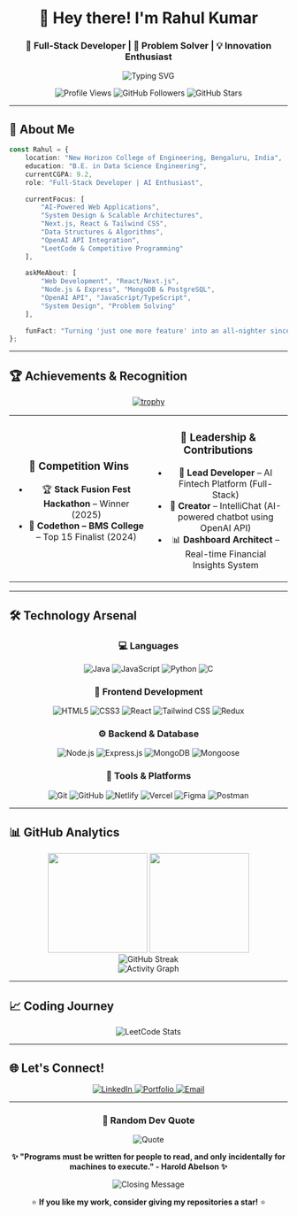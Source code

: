 <!-- ✨ Animated Typing Intro Section -->

<div align="center">

# 👋 Hey there! I'm Rahul Kumar

### 🚀 Full-Stack Developer | 🎯 Problem Solver | 💡 Innovation Enthusiast

<img src="https://readme-typing-svg.herokuapp.com?font=Fira+Code&weight=500&size=28&pause=1000&color=00D9FF&center=true&vCenter=true&random=false&width=600&lines=Full-Stack+Developer;Competitive+Programmer;Data+Structures+%26+Algorithm;" alt="Typing SVG" />

<p align="center">
  <img src="https://komarev.com/ghpvc/?username=rahulkumar7214&label=Profile%20views&color=0e75b6&style=for-the-badge" alt="Profile Views" />
  <img src="https://img.shields.io/github/followers/rahulkumar7214?label=Followers&style=for-the-badge&color=blue" alt="GitHub Followers" />
  <img src="https://img.shields.io/github/stars/rahulkumar7214?label=Stars&style=for-the-badge&color=yellow" alt="GitHub Stars" />
</p>

</div>

---
## 🎯 About Me

```typescript
const Rahul = {
    location: "New Horizon College of Engineering, Bengaluru, India",
    education: "B.E. in Data Science Engineering",
    currentCGPA: 9.2,
    role: "Full-Stack Developer | AI Enthusiast",
    
    currentFocus: [
        "AI-Powered Web Applications",
        "System Design & Scalable Architectures",
        "Next.js, React & Tailwind CSS",
        "Data Structures & Algorithms",
        "OpenAI API Integration",
        "LeetCode & Competitive Programming"
    ],
    
    askMeAbout: [
        "Web Development", "React/Next.js", 
        "Node.js & Express", "MongoDB & PostgreSQL", 
        "OpenAI API", "JavaScript/TypeScript", 
        "System Design", "Problem Solving"
    ],
    
    funFact: "Turning 'just one more feature' into an all-nighter since 2020 🌙⌨️"
};

```

---
## 🏆 Achievements & Recognition

<div align="center">

[![trophy](https://github-profile-trophy.vercel.app/?username=rahulkumar7214&theme=radical&no-frame=false&no-bg=false&margin-w=4&row=2&column=4)](https://github.com/ryo-ma/github-profile-trophy)
</div>

<table align="center">
<tr>
<td align="center" width="50%">

### 🥇 **Competition Wins**
- 🏆 **Stack Fusion Fest Hackathon** – Winner (2025)
- 🏅 **Codethon – BMS College** – Top 15 Finalist (2024)

</td>
<td align="center" width="50%">

### 💼 **Leadership & Contributions**
- 🧠 **Lead Developer** – AI Fintech Platform (Full-Stack)
- 🤖 **Creator** – IntelliChat (AI-powered chatbot using OpenAI API)
- 📊 **Dashboard Architect** – Real-time Financial Insights System

</td>
</tr>
</table>

---
## 🛠️ Technology Arsenal

<div align="center">

### 💻 **Languages**
![Java](https://img.shields.io/badge/java-%23ED8B00.svg?style=for-the-badge&logo=openjdk&logoColor=black) 
![JavaScript](https://img.shields.io/badge/JavaScript-F7DF1E?style=for-the-badge&logo=javascript&logoColor=black)
![Python](https://img.shields.io/badge/Python-14354C?style=for-the-badge&logo=python&logoColor=white)
![C](https://img.shields.io/badge/c-%2300599C.svg?style=for-the-badge&logo=c&logoColor=white)

### 🚀 **Frontend Development**
![HTML5](https://img.shields.io/badge/html5-%23E34F26.svg?style=for-the-badge&logo=html5&logoColor=white) 
![CSS3](https://img.shields.io/badge/css3-%231572B6.svg?style=for-the-badge&logo=css3&logoColor=white) 
![React](https://img.shields.io/badge/React-20232A?style=for-the-badge&logo=react&logoColor=61DAFB)
![Tailwind CSS](https://img.shields.io/badge/Tailwind_CSS-38B2AC?style=for-the-badge&logo=tailwind-css&logoColor=white)
![Redux](https://img.shields.io/badge/Redux-593D88?style=for-the-badge&logo=redux&logoColor=white)

### ⚙️ **Backend & Database**
![Node.js](https://img.shields.io/badge/Node.js-43853D?style=for-the-badge&logo=node.js&logoColor=white)
![Express.js](https://img.shields.io/badge/Express.js-404D59?style=for-the-badge&logo=express&logoColor=white)
![MongoDB](https://img.shields.io/badge/MongoDB-4EA94B?style=for-the-badge&logo=mongodb&logoColor=white)
![Mongoose](https://img.shields.io/badge/Mongoose-880000?style=for-the-badge&logo=mongoose&logoColor=white)

### 🎨 **Tools & Platforms**
![Git](https://img.shields.io/badge/Git-F05032?style=for-the-badge&logo=git&logoColor=white)
![GitHub](https://img.shields.io/badge/GitHub-100000?style=for-the-badge&logo=github&logoColor=white)
![Netlify](https://img.shields.io/badge/netlify-%23000000.svg?style=for-the-badge&logo=netlify&logoColor=#00C7B7) 
![Vercel](https://img.shields.io/badge/Vercel-000000?style=for-the-badge&logo=vercel&logoColor=white)
![Figma](https://img.shields.io/badge/Figma-F24E1E?style=for-the-badge&logo=figma&logoColor=white)
![Postman](https://img.shields.io/badge/Postman-FF6C37?style=for-the-badge&logo=postman&logoColor=white)

</div>

---
## 📊 GitHub Analytics

<div align="center">

<img height="180em" src="https://github-readme-stats.vercel.app/api?username=rahulkumar7214&show_icons=true&theme=radical&include_all_commits=true&count_private=false"/>
<img height="180em" src="https://github-readme-stats.vercel.app/api/top-langs/?username=ayush5071&layout=compact&theme=radical"/>

</div>

<div align="center">
<img src="https://github-readme-streak-stats.herokuapp.com/?user=rahulkumar7214&theme=radical" alt="GitHub Streak"/>
</div>

<div align="center">
<img src="https://github-readme-activity-graph.vercel.app/graph?username=rahulkumar7214&theme=react-dark&bg_color=20232a&hide_border=true" alt="Activity Graph"/>
</div>

---
## 📈 Coding Journey

<div align="center">

<img src="https://leetcard.jacoblin.cool/rahul7214?theme=dark&font=Fira%20Code&ext=contest" alt="LeetCode Stats"/>

</div>

---
## 🌐 Let's Connect!

<div align="center">

<a href="https://linkedin.com/in/rahul-kumar7214" target="_blank">
<img src="https://img.shields.io/badge/LinkedIn-0077B5?style=for-the-badge&logo=linkedin&logoColor=white" alt="LinkedIn"/>
</a>
<a href="" target="_blank">  
<img src="https://img.shields.io/badge/Portfolio-000000?style=for-the-badge&logo=vercel&logoColor=white" alt="Portfolio"/>
</a>
<a href="mailto:raghur7234@gmail.com" target="_blank">
<img src="https://img.shields.io/badge/Email-D14836?style=for-the-badge&logo=gmail&logoColor=white" alt="Email"/>
</a>

</div>

---

<div align="center">

### 💬 Random Dev Quote
![Quote](https://quotes-github-readme.vercel.app/api?type=horizontal&theme=radical)

**✨ "Programs must be written for people to read, and only incidentally for machines to execute." - Harold Abelson ✨**

<img src="https://readme-typing-svg.herokuapp.com?font=Fira+Code&size=14&pause=1000&color=00D9FF&center=true&vCenter=true&width=400&lines=Thanks+for+visiting+my+profile!;Let's+build+something+amazing+together!;Happy+Coding!+%F0%9F%9A%80" alt="Closing Message" />

⭐ **If you like my work, consider giving my repositories a star!** ⭐

</div>
<div align="center">
<!-- https://ayush-delta.vercel.app -->

<!--<a href="https://instagram.com/ayushtiwari5071" target="_blank">
<img src="https://img.shields.io/badge/Instagram-E4405F?style=for-the-badge&logo=instagram&logoColor=white" alt="Instagram"/>
</a>
<a href="https://www.hackerrank.com/ayusht5071" target="_blank">
<img src="https://img.shields.io/badge/HackerRank-2EC866?style=for-the-badge&logo=hackerrank&logoColor=white" alt="HackerRank"/>
</a> >


<!-- ## 🌐 Socials:
[![LinkedIn](https://img.shields.io/badge/LinkedIn-%230077B5.svg?logo=linkedin&logoColor=white)](https://linkedin.com/in/www.linkedin.com/in/rahul-kumar7214) [![email](https://img.shields.io/badge/Email-D14836?logo=gmail&logoColor=white)](mailto:raghur7234@gmail.com) >


